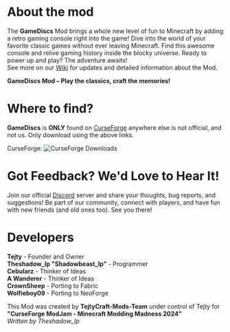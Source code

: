 # About the mod

The **GameDiscs** Mod brings a whole new level of fun to Minecraft by adding a retro gaming console right into the game! Dive into the world of your favorite classic games without ever leaving Minecraft. Find this awesome console and relive gaming history inside the blocky universe. Ready to power up and play? The adventure awaits! \
See more on our [Wiki](https://github.com/Tejty/GameDiscs/wiki) for updates and detailed information about the Mod.

**GameDiscs Mod – Play the classics, craft the memories!**

# Where to find?
**GameDiscs** is **ONLY** found on [CurseForge](https://www.curseforge.com/minecraft/mc-mods/game-discs)
anywhere else is not official, and not us. Only download using the above links.

CurseForge: ![CurseForge Downloads](https://img.shields.io/curseforge/dt/1099059)

# Got Feedback? We'd Love to Hear It!
Join our official [Discord](https://discord.gg/523uCvEdaG) server and share your thoughts, bug reports, and suggestions! Be part of our community, connect with players, and have fun with new friends (and old ones too). See you there!

# Developers
**Tejty** - Founder and Owner <br>
**Theshadow_lp "Shadowbeast_lp"** - Programmer <br>
**Cebularz** - Thinker of Ideas <br>
**A Wanderer** - Thinker of Ideas <br>
**CrownSheep** - Porting to Fabric <br>
**Wolfieboy09** - Porting to NeoForge

This Mod was created by **TejtyCraft-Mods-Team** under control of Tejty for **"CurseForge ModJam - Minecraft Modding Madness 2024"** \
*Written by Theshadow_lp*
